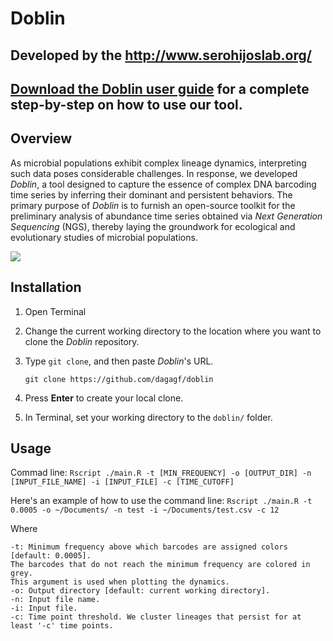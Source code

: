 # Doblin

## Developed by the <http://www.serohijoslab.org/>

## [Download the Doblin user guide](https://github.com/dagagf/doblin/blob/master/vignettes/doblin.pdf) for a complete step-by-step on how to use our tool.

## Overview

As microbial populations exhibit complex lineage dynamics, interpreting such data poses considerable challenges. In response, we developed *Doblin*, a tool designed to capture the essence of complex DNA barcoding time series by inferring their dominant and persistent behaviors. The primary purpose of *Doblin* is to furnish an open-source toolkit for the preliminary analysis of abundance time series obtained via *Next Generation Sequencing* (NGS), thereby laying the groundwork for ecological and evolutionary studies of microbial populations.

![](https://github.com/dagagf/doblin/blob/master/vignettes/images/doblin_readme.jpg?raw=true)



## Installation

1. Open Terminal
2. Change the current working directory to the location where you want to clone the *Doblin* repository.
3. Type `git clone`, and then paste *Doblin*'s URL.

    `git clone https://github.com/dagagf/doblin`

4. Press **Enter** to create your local clone.
5. In Terminal, set your working directory to the `doblin/` folder.

## Usage
Commad line:
`Rscript ./main.R -t [MIN_FREQUENCY] -o [OUTPUT_DIR] -n [INPUT_FILE_NAME] -i [INPUT_FILE] -c [TIME_CUTOFF]`

 Here's an example of how to use the command line:
`Rscript ./main.R -t 0.0005 -o ~/Documents/ -n test -i ~/Documents/test.csv -c 12`

Where
```
-t: Minimum frequency above which barcodes are assigned colors [default: 0.0005].
The barcodes that do not reach the minimum frequency are colored in grey. 
This argument is used when plotting the dynamics. 
-o: Output directory [default: current working directory].
-n: Input file name.
-i: Input file.
-c: Time point threshold. We cluster lineages that persist for at least '-c' time points.
```



